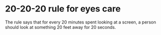 # 20-20-20 rule for eyes care
The rule says that for every 20 minutes spent looking at a screen, a person should look at something 20 feet away for 20 seconds.
